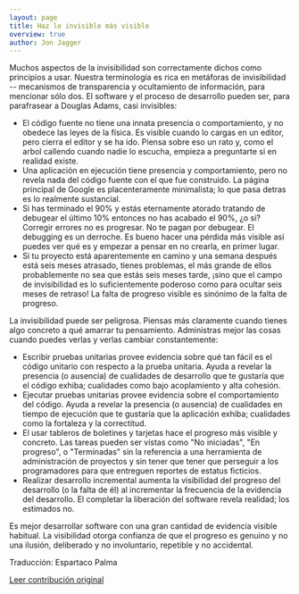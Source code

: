 ```yaml
---
layout: page
title: Haz lo invisible más visible
overview: true
author: Jon Jagger
---
```


Muchos aspectos de la invisibilidad son correctamente dichos como principios a usar. Nuestra terminología es rica en metáforas de invisibilidad -- mecanismos de transparencia y ocultamiento de información, para mencionar sólo dos. El software y el proceso de desarrollo pueden ser, para parafrasear a Douglas Adams, casi invisibles:

* El código fuente no tiene una innata presencia o comportamiento, y no obedece las leyes de la física. Es visible cuando lo cargas en un editor, pero cierra el editor y se ha ido. Piensa sobre eso un rato y, como el arbol callendo cuando nadie lo escucha, empieza a preguntarte si en realidad existe.
* Una aplicación en ejecución tiene presencia y comportamiento, pero no revela nada del código fuente con el que fue construido. La página principal de Google es placenteramente minimalista; lo que pasa detras es lo realmente sustancial.
* Si has terminado el 90% y estás eternamente atorado tratando de debugear el último 10% entonces no has acabado el 90%, ¿o si? Corregir errores no es progresar. No te pagan por debugear. El debugging es un derroche. Es bueno hacer una pérdida más visible así puedes ver qué es y empezar a pensar en no crearla, en primer lugar.
* Si tu proyecto está aparentemente en camino y una semana después está seis meses atrasado, tienes problemas, el más grande de ellos  probablemente no sea que estás seis meses tarde, ¡sino que el campo de invisibilidad es lo suficientemente poderoso como para ocultar seis meses de retraso! La falta de progreso visible es sinónimo de la falta de progreso.

La invisibilidad puede ser peligrosa. Piensas más claramente cuando tienes algo concreto a qué amarrar tu pensamiento. Administras mejor las cosas cuando puedes verlas y verlas cambiar constantemente:

* Escribir pruebas unitarias provee evidencia sobre qué tan fácil es el código unitario con respecto a la prueba unitaria. Ayuda a revelar la presencia (o ausencia) de cualidades de desarrollo que te gustaría que el código exhiba; cualidades como bajo acoplamiento y alta cohesión.
* Ejecutar pruebas unitarias provee evidencia sobre el comportamiento del código. Ayuda a revelar la presencia (o ausencia) de cualidades en tiempo de ejecución que te gustaría que la aplicación exhiba; cualidades como la fortaleza y la correctitud.
* El usar tableros de boletines y tarjetas hace el progreso más visible y concreto. Las tareas pueden ser vistas como "No iniciadas", "En progreso", o "Terminadas" sin la referencia a una herramienta de administración de proyectos y sin tener que tener que perseguir a los programadores para que entreguen reportes de estatus ficticios.
* Realizar desarrollo incremental aumenta la visibilidad del progreso del desarrollo (o la falta de él) al incrementar la frecuencia de la evidencia del desarrollo. El completar la liberación del software revela realidad; los estimados no.

Es mejor desarrollar software con una gran cantidad de evidencia visible habitual. La visibilidad otorga confianza de que el progreso es genuino y no una ilusión, deliberado y no involuntario, repetible y no accidental.


Traducción: Espartaco Palma

[Leer contribución original](http://programmer.97things.oreilly.com/wiki/index.php/Make_the_Invisible_More_Visible)
